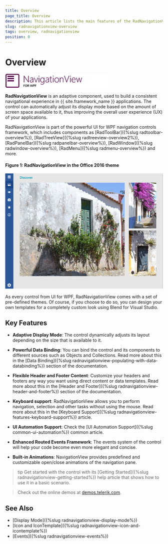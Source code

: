 ```yaml
---
title: Overview
page_title: Overview
description: This article lists the main features of the RadNavigationView control.
slug: radnavigationview-overview
tags: overview, radnavigationview
position: 0
---
```


# Overview

![RadNavigationView](images/NavigationView_Overview_Small.png)

__RadNavigationView__ is an adaptive component, used to build a consistent navigational experience in {{ site.framework_name }} applications. The control can automatically adjust its display mode based on the amount of screen space available to it, thus improving the overall user experience (UX) of your applications.				

RadNavigationView is part of the powerful UI for WPF navigation controls framework, which includes components as [RadToolBar]({%slug radtoolbar-overview%}), [RadTreeView]({%slug radtreeview-overview2%}), [RadPanelBar]({%slug radpanelbar-overview%}), [RadWindow]({%slug radwindow-overview%}), [RadMenu]({%slug radmenu-overview%}) and more.

#### __Figure 1: RadNavigationView in the Office 2016 theme__
![RadNavigationView Overview](images/NavigationView_Overview.png)

As every control from UI for WPF, RadNavigationView comes with a set of pre-defined themes. Of course, if you choose to do so, you can design your own templates for a completely custom look using Blend for Visual Studio.

## Key Features

* __Adaptive Display Mode__:  The control dynamically adjusts its layout depending on the size that is available to it.

* __Powerful Data Binding__: You can bind the control and its components to different sources such as Objects and Collections. Read more about this in the [Data Binding]({%slug radnavigationview-populating-with-data-databinding%}) section of the documentation.

* __Flexible Header and Footer Content__: Customize your headers and footers any way you want using direct content or data templates. Read more about this in the [Header and Footer]({%slug radnavigationview-header-and-footer%}) section of the documentation.

* __Keyboard support__: RadNavigationView allows you to perform navigation, selection and other tasks without using the mouse. Read more about this in the [Keyboard Support]({%slug radnavigationview-features-keyboard-support%}) article.

* __UI Automation Support__: Check the [UI Automation Support]({%slug common-ui-automation%}) common article.

* __Enhanced Routed Events Framework__: The events system of the control will help your code become even more elegant and concise.

* __Built-in Animations__: NavigationView provides predefined and customizable open/close animations of the navigation pane. 

>tip Get started with the control with its [Getting Started]({%slug radnavigationview-getting-started%}) help article that shows how to use it in a basic scenario.

>Check out the online demos at [demos.telerik.com](https://demos.telerik.com/wpf/).

## See Also
 * [Display Mode]({%slug radnavigationview-display-mode%})
 * [Icon and IconTemplate]({%slug radnavigationview-icon-and-icontemplate%})
 * [Events]({%slug radnavigationview-events%})

